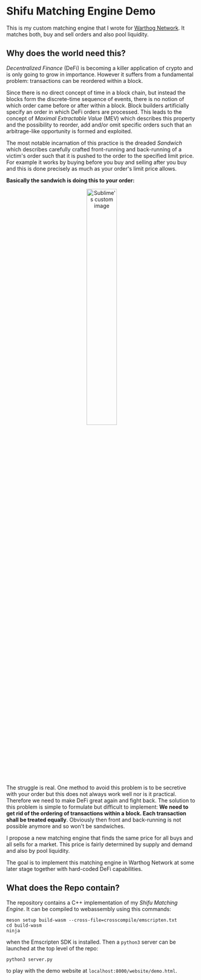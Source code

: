 # Shifu Matching Engine Demo

This is my custom matching engine that I wrote for [Warthog Network](https://www.warthog.network/). It matches both, buy and sell orders and also pool liquidity. 

## Why does the world need this?
*Decentralized Finance* (DeFi) is becoming a killer application of crypto and is only going to grow in importance. However it suffers from a fundamental problem: transactions can be reordered within a block. 

Since there is no direct concept of time in a block chain, but instead the blocks form the discrete-time sequence of events, there is no notion of which order came before or after within a block. Block builders artificially specify an order in which DeFi orders are processed. This leads to the concept of *Maximal Extractable Value* (MEV) which describes this property and the possibility to reorder, add and/or omit specific orders such that an arbitrage-like opportunity is formed and exploited.

The most notable incarnation of this practice is the dreaded *Sandwich* which describes carefully crafted front-running and back-running of a victim's order such that it is pushed to the order to the specified limit price. For example it works by buying before you buy and selling after you buy and this is done precisely as much as your order's limit price allows.
</br>

**Basically the sandwich is doing this to your order:**
<p align="center">
  <img src="https://external-content.duckduckgo.com/iu/?u=https%3A%2F%2Fae01.alicdn.com%2Fkf%2FHTB1D5POX5LxK1Rjy0Ffq6zYdVXa6%2F8-styles-Funny-Cartoon-Animal-Small-Squeeze-Antistress-Toy-Pop-Out-Eyes-Doll-Stress-Relief-Venting.jpg&f=1&nofb=1&ipt=62da1656015b17c22ce5dd0db0bb7430c50a524a5819e74d296cfcd33c6bb509&ipo=images" alt="Sublime's custom image", width= "40%";/>
</p>

The struggle is real. One method to avoid this problem is to be secretive with your order but this does not always work well nor is it practical. Therefore we need to make DeFi great again and fight back. The solution to this problem is simple to formulate but difficult to implement: **We need to get rid of the ordering of transactions within a block. Each transaction shall be treated equally**. Obviously then front and back-running is not possible anymore and so won't be sandwiches.

I propose a new matching engine that finds the same price for all buys and all sells for a market. This price is fairly determined by supply and demand and also by pool liquidity.

The goal is to implement this matching engine in Warthog Network at some later stage together with hard-coded DeFi capabilities.

## What does the Repo contain?
The repository contains a C++ implementation of my *Shifu Matching Engine*. It can be compiled to webassembly using this commands:
```
meson setup build-wasm --cross-file=crosscompile/emscripten.txt
cd build-wasm
ninja
```
when the Emscripten SDK is installed. Then a `python3` server can be launched at the top level of the repo:
```
python3 server.py
```
to play with the demo website at `localhost:8000/website/demo.html`.
